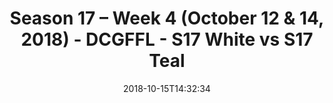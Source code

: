 ---
title: Season 17 – Week 4 (October 12 & 14, 2018) - DCGFFL - S17 White vs S17 Teal
teams-score:
- team: _teams/s17-white.md
  score:
- team: _teams/s17-teal.md
  score: 13
mvp: D. Merlino (White); T. Wilson (Teal)
game-ball: J. Moseman (White); T. Comparetto (Teal)
season: 17
week: 4
date: '2018-10-15T14:32:34'
pageid: season-17-week-4-october-12-14-2018-6708-vs-6707
---